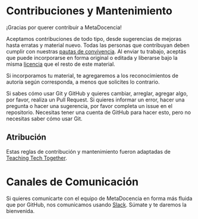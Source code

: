 # Contribuciones y Mantenimiento 

¡Gracias por querer contribuir a MetaDocencia!

Aceptamos contribuciones de todo tipo, desde sugerencias de mejoras hasta erratas y material nuevo. Todas las personas que
contribuyan deben cumplir con nuestras [pautas de convivencia](CÓDIGO-DE-CONDUCTA.md).  Al enviar tu trabajo, aceptás que puede incorporarse en forma original o editada y liberarse bajo la misma [licencia](https://github.com/MetaDocencia/docs/blob/master/LICENCIA.md) que el resto de este material. 

Si incorporamos tu material, te agregaremos a los reconocimientos de autoría según corresponda, a menos que solicites lo contrario.

Si sabes cómo usar Git y GitHub y quieres cambiar, arreglar, agregar algo, por favor, realiza un Pull Request. Si quieres informar un error, hacer una pregunta o hacer una sugerencia, por favor completa un issue en el repositorio. Necesitas tener una cuenta de GitHub para hacer esto, pero no necesitas saber cómo usar Git.

## Atribución

Estas reglas de contribución y mantenimiento fueron adaptadas de [Teaching Tech Together](http://teachtogether.tech/#s:joining-contributing).

# Canales de Comunicación

Si quieres comunicarte con el equipo de MetaDocencia en forma más fluida que por GitHub, nos comunicamos usando [Slack](https://w3id.org/metadocencia/slack). Súmate y te daremos la bienvenida. 
